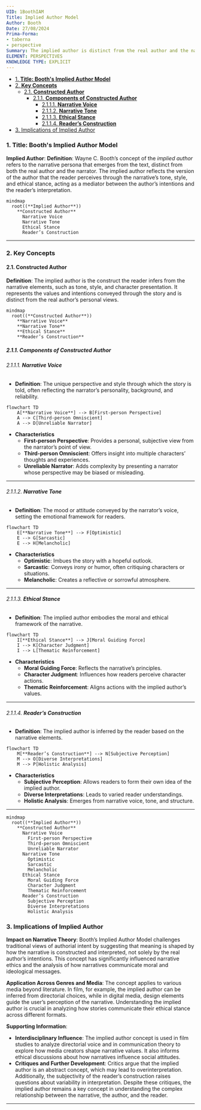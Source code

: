 ```yaml
---
UID: 1BoothIAM
Title: Implied Author Model
Author: Booth
Date: 27/08/2024
Prima-Forma:
- taberna
- perspective
Summary: The implied author is distinct from the real author and the narrator. It represents the version of the author that the reader constructs based on the narrative's tone, style, and ethical stance.
ELEMENT: PERSPECTIVES
KNOWLEDGE TYPE: EXPLICIT
---
```

- [1. **Title: Booth's Implied Author Model**](#1-title-booths-implied-author-model)
- [2. **Key Concepts**](#2-key-concepts)
  - [2.1. **Constructed Author**](#21-constructed-author)
    - [2.1.1. **Components of Constructed Author**](#211-components-of-constructed-author)
      - [2.1.1.1. **Narrative Voice**](#2111-narrative-voice)
      - [2.1.1.2. **Narrative Tone**](#2112-narrative-tone)
      - [2.1.1.3. **Ethical Stance**](#2113-ethical-stance)
      - [2.1.1.4. **Reader’s Construction**](#2114-readers-construction)
- [3. Implications of Implied Author](#3-implications-of-implied-author)

### 1. **Title: Booth's Implied Author Model**

**Implied Author**:
   **Definition**: Wayne C. Booth’s concept of the *implied author* refers to the narrative persona that emerges from the text, distinct from both the real author and the narrator. The implied author reflects the version of the author that the reader perceives through the narrative’s tone, style, and ethical stance, acting as a mediator between the author’s intentions and the reader’s interpretation.

```mermaid
mindmap
  root((**Implied Author**))
    **Constructed Author**
      Narrative Voice
      Narrative Tone
      Ethical Stance
      Reader’s Construction
```

---

### 2. **Key Concepts**

#### 2.1. **Constructed Author**

**Definition**:
   The implied author is the construct the reader infers from the narrative elements, such as tone, style, and character presentation. It represents the values and intentions conveyed through the story and is distinct from the real author’s personal views.

```mermaid
mindmap
  root((**Constructed Author**))
    **Narrative Voice**
    **Narrative Tone**
    **Ethical Stance**
    **Reader’s Construction**
```

##### 2.1.1. **Components of Constructed Author**

###### 2.1.1.1. **Narrative Voice**

- **Definition**: The unique perspective and style through which the story is told, often reflecting the narrator’s personality, background, and reliability.

```mermaid
flowchart TD
    A[**Narrative Voice**] --> B[First-person Perspective]
    A --> C[Third-person Omniscient]
    A --> D[Unreliable Narrator]
```

  - **Characteristics**
    - **First-person Perspective**: Provides a personal, subjective view from the narrator’s point of view.
    - **Third-person Omniscient**: Offers insight into multiple characters’ thoughts and experiences.
    - **Unreliable Narrator**: Adds complexity by presenting a narrator whose perspective may be biased or misleading.

---

###### 2.1.1.2. **Narrative Tone**

- **Definition**: The mood or attitude conveyed by the narrator’s voice, setting the emotional framework for readers.

```mermaid
flowchart TD
    E[**Narrative Tone**] --> F[Optimistic]
    E --> G[Sarcastic]
    E --> H[Melancholic]
```

  - **Characteristics**
    - **Optimistic**: Imbues the story with a hopeful outlook.
    - **Sarcastic**: Conveys irony or humor, often critiquing characters or situations.
    - **Melancholic**: Creates a reflective or sorrowful atmosphere.

---

###### 2.1.1.3. **Ethical Stance**
  - **Definition**: The implied author embodies the moral and ethical framework of the narrative.

```mermaid
flowchart TD
    I[**Ethical Stance**] --> J[Moral Guiding Force]
    I --> K[Character Judgment]
    I --> L[Thematic Reinforcement]
```

  - **Characteristics**
    - **Moral Guiding Force**: Reflects the narrative’s principles.
    - **Character Judgment**: Influences how readers perceive character actions.
    - **Thematic Reinforcement**: Aligns actions with the implied author’s values.

---

###### 2.1.1.4. **Reader’s Construction**
  - **Definition**: The implied author is inferred by the reader based on the narrative elements.

```mermaid
flowchart TD
    M[**Reader’s Construction**] --> N[Subjective Perception]
    M --> O[Diverse Interpretations]
    M --> P[Holistic Analysis]
```

  - **Characteristics**
    - **Subjective Perception**: Allows readers to form their own idea of the implied author.
    - **Diverse Interpretations**: Leads to varied reader understandings.
    - **Holistic Analysis**: Emerges from narrative voice, tone, and structure.

---

```mermaid
mindmap
  root((**Implied Author**))
    **Constructed Author**
      Narrative Voice
        First-person Perspective
        Third-person Omniscient
        Unreliable Narrator
      Narrative Tone
        Optimistic
        Sarcastic
        Melancholic
      Ethical Stance
        Moral Guiding Force
        Character Judgment
        Thematic Reinforcement
      Reader’s Construction
        Subjective Perception
        Diverse Interpretations
        Holistic Analysis
```

### 3. Implications of Implied Author


**Impact on Narrative Theory**:
   Booth’s Implied Author Model challenges traditional views of authorial intent by suggesting that meaning is shaped by how the narrative is constructed and interpreted, not solely by the real author’s intentions. This concept has significantly influenced narrative ethics and the analysis of how narratives communicate moral and ideological messages.

**Application Across Genres and Media**:
   The concept applies to various media beyond literature. In film, for example, the implied author can be inferred from directorial choices, while in digital media, design elements guide the user’s perception of the narrative. Understanding the implied author is crucial in analyzing how stories communicate their ethical stance across different formats.

**Supporting Information**:
   - **Interdisciplinary Influence**: The implied author concept is used in film studies to analyze directorial voice and in communication theory to explore how media creators shape narrative values. It also informs ethical discussions about how narratives influence social attitudes.
   - **Critiques and Further Development**: Critics argue that the implied author is an abstract concept, which may lead to overinterpretation. Additionally, the subjectivity of the reader’s construction raises questions about variability in interpretation. Despite these critiques, the implied author remains a key concept in understanding the complex relationship between the narrative, the author, and the reader.

---
